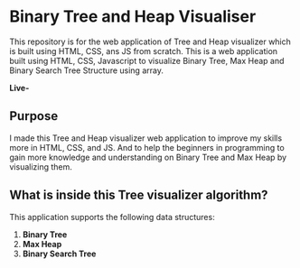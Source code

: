 # Binary Tree and Heap Visualiser
This repository is for the web application of Tree and Heap visualizer which is built using HTML, CSS, ans JS from scratch.
This is a web application built using HTML, CSS, Javascript to visualize Binary Tree, Max Heap and Binary Search Tree Structure using array.

**Live-** 

## Purpose
I made this Tree and Heap visualizer web application to improve my skills more in HTML, CSS, and JS. And to help the beginners in programming to gain more knowledge and understanding on Binary Tree and Max Heap by visualizing them.

## What is inside this Tree visualizer algorithm?
This application supports the following data structures:

1. **Binary Tree**
2. **Max Heap**
3. **Binary Search Tree**
